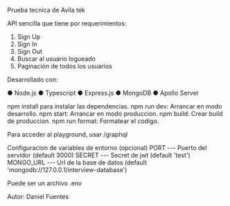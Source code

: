 Prueba tecnica de Avila tek

API sencilla que tiene por requerimientos:

1. Sign Up
2. Sign In
3. Sign Out
4. Buscar al usuario logueado
5. Paginación de todos los usuarios

Desarrollado con:

● Node.js
● Typescript
● Express.js
● MongoDB
● Apollo Server

npm install para instalar las dependencias.
npm run dev: Arrancar en modo desarrollo.
npm start: Arrancar en modo produccion.
npm build: Crear build de produccion.
npm run format: Formatear el codigo.

Para acceder al playground, usar /graphql

Configuracion de variables de entorno (opcional)
PORT --- Puerto del servidor (default 3000)
SECRET --- Secret de jwt (default 'test')
MONGO_URL --- Url de la base de datos (default 'mongodb://127.0.0.1/interview-database')

Puede ser un archivo .env

Autor: Daniel Fuentes
